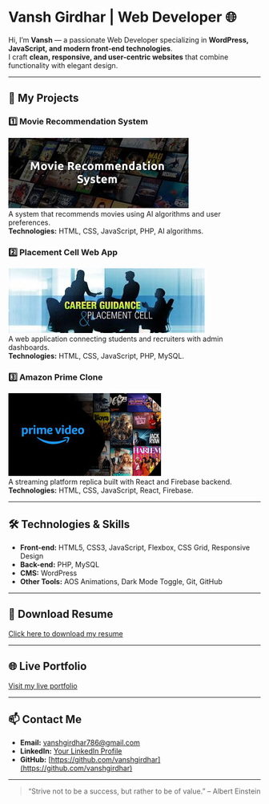 # Vansh Girdhar | Web Developer 🌐

Hi, I’m **Vansh** — a passionate Web Developer specializing in **WordPress, JavaScript, and modern front-end technologies**.  
I craft **clean, responsive, and user-centric websites** that combine functionality with elegant design.  

---

## 🚀 My Projects

### 1️⃣ Movie Recommendation System
![Movie System Screenshot](images/download.jpeg)  
A system that recommends movies using AI algorithms and user preferences.  
**Technologies:** HTML, CSS, JavaScript, PHP, AI algorithms.  

### 2️⃣ Placement Cell Web App
![Placement Cell Screenshot](images/images.jpeg)  
A web application connecting students and recruiters with admin dashboards.  
**Technologies:** HTML, CSS, JavaScript, PHP, MySQL.  

### 3️⃣ Amazon Prime Clone
![Amazon Clone Screenshot](images/download(1).jpeg)  
A streaming platform replica built with React and Firebase backend.  
**Technologies:** HTML, CSS, JavaScript, React, Firebase.  

---

## 🛠️ Technologies & Skills
- **Front-end:** HTML5, CSS3, JavaScript, Flexbox, CSS Grid, Responsive Design  
- **Back-end:** PHP, MySQL  
- **CMS:** WordPress  
- **Other Tools:** AOS Animations, Dark Mode Toggle, Git, GitHub  

---

## 📄 Download Resume
[Click here to download my resume](Vansh_resume_CU.pdf)

---

## 🌐 Live Portfolio
[Visit my live portfolio](https://vanshgirdhar.github.io/portfolio/)

---

## 📫 Contact Me
- **Email:** vanshgirdhar786@gmail.com  
- **LinkedIn:** [Your LinkedIn Profile](https://www.linkedin.com/in/vansh-girdhar-048790220/)  
- **GitHub:** [https://github.com/vanshgirdhar](https://github.com/vanshgirdhar)

---

> “Strive not to be a success, but rather to be of value.” – Albert Einstein
